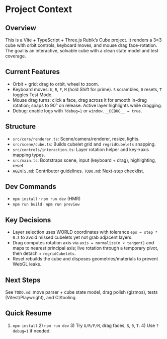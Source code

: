 # Project Context

## Overview
This is a Vite + TypeScript + Three.js Rubik’s Cube project. It renders a 3×3 cube with orbit controls, keyboard moves, and mouse drag face-rotation. The goal is an interactive, solvable cube with a clean state model and test coverage.

## Current Features
- Orbit + grid: drag to orbit, wheel to zoom.
- Keyboard moves: `U`, `R`, `F`, `M` (hold Shift for prime). `S` scrambles, `0` resets, `T` toggles Test Mode.
- Mouse drag turns: click a face, drag across it for smooth in-drag rotation; snaps to 90° on release. Active layer highlights while dragging.
- Debug: enable logs with `?debug=1` or `window.__DEBUG__ = true`.

## Structure
- `src/core/renderer.ts`: Scene/camera/renderer, resize, lights.
- `src/scene/cube.ts`: Builds cubelet grid and `regridCubelets` snapping.
- `src/controls/interaction.ts`: Layer rotation helper and key→axis mapping types.
- `src/main.ts`: Bootstraps scene, input (keyboard + drag), highlighting, reset.
- `AGENTS.md`: Contributor guidelines. `TODO.md`: Next-step checklist.

## Dev Commands
- `npm install` · `npm run dev` (HMR)
- `npm run build` · `npm run preview`

## Key Decisions
- Layer selection uses WORLD coordinates with tolerance `eps = step * 0.3` to avoid missed cubelets yet not grab adjacent layers.
- Drag computes rotation axis via `axis = normalize(n × tangent)` and maps to nearest principal axis; live rotation through a temporary pivot, then detach + `regridCubelets`.
- Reset rebuilds the cube and disposes geometries/materials to prevent WebGL leaks.

## Next Steps
See `TODO.md`: move parser + cube state model, drag polish (gizmos), tests (Vitest/Playwright), and CI/tooling.

## Quick Resume
1) `npm install`  2) `npm run dev`  3) Try `U/R/F/M`, drag faces, `S`, `0`, `T`. 4) Use `?debug=1` if needed.
